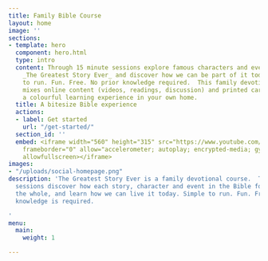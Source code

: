 ```yaml
---
title: Family Bible Course
layout: home
image: ''
sections:
- template: hero
  component: hero.html
  type: intro
  content: Through 15 minute sessions explore famous characters and events that form
    _The Greatest Story Ever_ and discover how we can be part of it today.  Simple
    to run. Fun. Free. No prior knowledge required.  This family devotional course
    mixes online content (videos, readings, discussion) and printed cards to form
    a colourful learning experience in your own home.
  title: A bitesize Bible experience
  actions:
  - label: Get started
    url: "/get-started/"
  section_id: ''
  embed: <iframe width="560" height="315" src="https://www.youtube.com/embed/MO-LGA6pz1Y"
    frameborder="0" allow="accelerometer; autoplay; encrypted-media; gyroscope; picture-in-picture"
    allowfullscreen></iframe>
images:
- "/uploads/social-homepage.png"
description: 'The Greatest Story Ever is a family devotional course.  Through daily
  sessions discover how each story, character and event in the Bible forms part of
  the whole, and learn how we can live it today. Simple to run. Fun. Free. No prior
  knowledge is required.

'
menu:
  main:
    weight: 1

---
```

